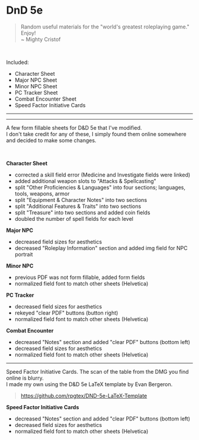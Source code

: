 # DnD 5e

>Random useful materials for the "world's greatest roleplaying game." Enjoy!  
>~ Mighty Cristof

</br>

Included:
* Character Sheet
* Major NPC Sheet
* Minor NPC Sheet
* PC Tracker Sheet
* Combat Encounter Sheet
* Speed Factor Initiative Cards


---

---
A few form fillable sheets for D&D 5e that I've modified.  
I don't take credit for any of these, I simply found them online somewhere and decided to make some changes.  

</br>

__Character Sheet__
  
* corrected a skill field error (Medicine and Investigate fields were linked)
* added additional weapon slots to "Attacks & Spellcasting"
* split "Other Proficiencies & Languages" into four sections; languages, tools, weapons, armor
* split "Equipment & Character Notes" into two sections
* split "Additional Features & Traits" into two sections
* split "Treasure" into two sections and added coin fields
* doubled the number of spell fields for each level

__Major NPC__ 

* decreased field sizes for aesthetics
* decreased "Roleplay Information" section and added img field for NPC portrait

__Minor NPC__

* previous PDF was not form fillable, added form fields
* normalized field font to match other sheets (Helvetica)

__PC Tracker__

* decreased field sizes for aesthetics
* rekeyed "clear PDF" buttons (button right)
* normalized field font to match other sheets (Helvetica)

__Combat Encounter__

* decreased "Notes" section and added "clear PDF" buttons (bottom left)
* decreased field sizes for aesthetics
* normalized field font to match other sheets (Helvetica)

---

Speed Factor Initiative Cards. The scan of the table from the DMG you find online is blurry.
</br>
I made my own using the D&D 5e LaTeX template by Evan Bergeron.
>https://github.com/rpgtex/DND-5e-LaTeX-Template


__Speed Factor Initiative Cards__

* decreased "Notes" section and added "clear PDF" buttons (bottom left)
* decreased field sizes for aesthetics
* normalized field font to match other sheets (Helvetica)


